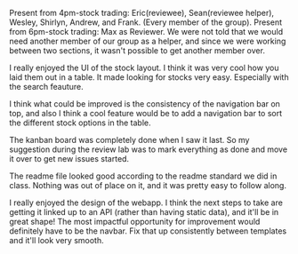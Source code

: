 Present from 4pm-stock trading: Eric(reviewee), Sean(reviewee helper), Wesley, Shirlyn, Andrew, and Frank. (Every member of the group).
Present from 6pm-stock trading: Max as Reviewer. We were not told that we would need another member of our group as a helper, and since we were working between two sections, it wasn't possible to get another member over.

I really enjoyed the UI of the stock layout. I think it was very cool how you laid them out in a table. It made looking for stocks very easy.
Especially with the search feauture.

I think what could be improved is the consistency of the navigation bar on top, and also I think a cool feature would be to add a navigation bar to sort the different stock options in the table.

The kanban board was completely done when I saw it last. So my suggestion during the review lab was to mark everything as done and move it over to get new issues started.

The readme file looked good according to the readme standard we did in class. Nothing was out of place on it, and it was pretty easy to follow along.

I really enjoyed the design of the webapp. I think the next steps to take are getting it linked up to an API (rather than having static data), and it'll be in great shape!
The most impactful opportunity for improvement would definitely have to be the navbar. Fix that up consistently between templates and it'll look very smooth.
